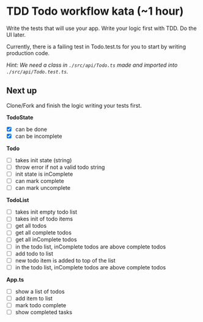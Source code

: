 # TDD Todo workflow kata (~1 hour)

Write the tests that will use your app. Write your logic first with TDD. Do the UI later.

Currently, there is a failing test in Todo.test.ts for you to start by writing production code.

*Hint: We need a class in `./src/api/Todo.ts` made and imported into `./src/api/Todo.test.ts`.*

## Next up

Clone/Fork and finish the logic writing your tests first.

**TodoState**

- [x] can be done
- [x] can be incomplete

**Todo**

- [ ] takes init state (string)
- [ ] throw error if not a valid todo string
- [ ] init state is inComplete
- [ ] can mark complete
- [ ] can mark uncomplete

**TodoList**

- [ ] takes init empty todo list
- [ ] takes init of todo items
- [ ] get all todos
- [ ] get all complete todos
- [ ] get all inComplete todos
- [ ] in the todo list, inComplete todos are above complete todos
- [ ] add todo to list
- [ ] new todo item is added to top of the list
- [ ] in the todo list, inComplete todos are above complete todos

**App.ts**

- [ ] show a list of todos
- [ ] add item to list
- [ ] mark todo complete
- [ ] show completed tasks
